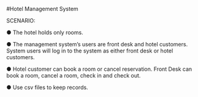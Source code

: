 #Hotel Management System

SCENARIO:

● The hotel holds only rooms.

● The management system’s users are front desk and hotel customers. 
System users will log in to the system as either front desk or hotel customers.

● Hotel customer can book a room or cancel reservation. 
Front Desk can book a room, cancel a room, check in and check out.

● Use csv files to keep records.